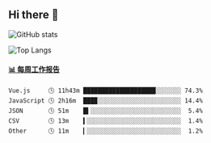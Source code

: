 ## Hi there 👋

![GitHub stats](https://github-readme-stats.orilight.top/api?username=orilights)

![Top Langs](https://github-readme-stats.orilight.top/api/top-langs/?username=orilights&layout=compact)

<!-- waka-box start -->
#### <a href="https://gist.github.com/92c8d5b388768c10efcba86e82b7c4fb" target="_blank">📊 每周工作报告</a>
```text
Vue.js     🕓 11h43m ████████████████████░░░░░░░ 74.3%
JavaScript 🕓 2h16m  ███▉░░░░░░░░░░░░░░░░░░░░░░░ 14.4%
JSON       🕓 51m    █▍░░░░░░░░░░░░░░░░░░░░░░░░░  5.4%
CSV        🕓 13m    ▍░░░░░░░░░░░░░░░░░░░░░░░░░░  1.4%
Other      🕓 11m    ▎░░░░░░░░░░░░░░░░░░░░░░░░░░  1.2%
```
<!-- Powered by https://github.com/journey-ad/waka-box-go . -->
<!-- waka-box end -->
